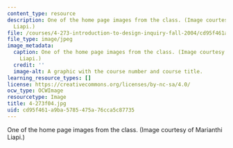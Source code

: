 ```yaml
---
content_type: resource
description: One of the home page images from the class. (Image courtesy of Marianthi
  Liapi.)
file: /courses/4-273-introduction-to-design-inquiry-fall-2004/cd95f461a9ba5785475a76cca5c87735_4-273f04.jpg
file_type: image/jpeg
image_metadata:
  caption: One of the home page images from the class. (Image courtesy of Marianthi
    Liapi.)
  credit: ''
  image-alt: A graphic with the course number and course title.
learning_resource_types: []
license: https://creativecommons.org/licenses/by-nc-sa/4.0/
ocw_type: OCWImage
resourcetype: Image
title: 4-273f04.jpg
uid: cd95f461-a9ba-5785-475a-76cca5c87735
---
```

One of the home page images from the class. (Image courtesy of Marianthi Liapi.)